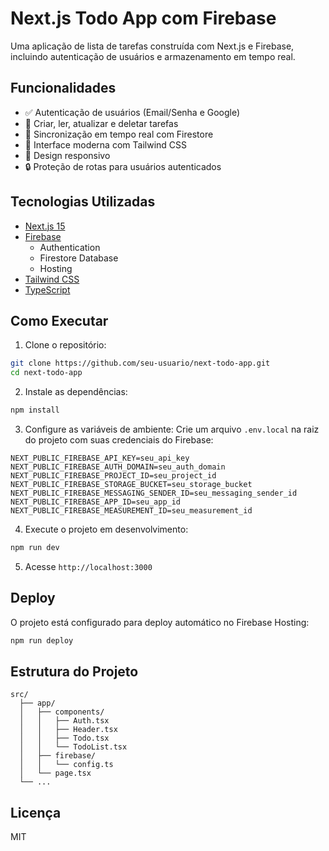 # Next.js Todo App com Firebase

Uma aplicação de lista de tarefas construída com Next.js e Firebase, incluindo autenticação de usuários e armazenamento em tempo real.

## Funcionalidades

- ✅ Autenticação de usuários (Email/Senha e Google)
- 📝 Criar, ler, atualizar e deletar tarefas
- 🔄 Sincronização em tempo real com Firestore
- 🎨 Interface moderna com Tailwind CSS
- 📱 Design responsivo
- 🔒 Proteção de rotas para usuários autenticados

## Tecnologias Utilizadas

- [Next.js 15](https://nextjs.org/)
- [Firebase](https://firebase.google.com/)
  - Authentication
  - Firestore Database
  - Hosting
- [Tailwind CSS](https://tailwindcss.com/)
- [TypeScript](https://www.typescriptlang.org/)

## Como Executar

1. Clone o repositório:
```bash
git clone https://github.com/seu-usuario/next-todo-app.git
cd next-todo-app
```

2. Instale as dependências:
```bash
npm install
```

3. Configure as variáveis de ambiente:
Crie um arquivo `.env.local` na raiz do projeto com suas credenciais do Firebase:
```env
NEXT_PUBLIC_FIREBASE_API_KEY=seu_api_key
NEXT_PUBLIC_FIREBASE_AUTH_DOMAIN=seu_auth_domain
NEXT_PUBLIC_FIREBASE_PROJECT_ID=seu_project_id
NEXT_PUBLIC_FIREBASE_STORAGE_BUCKET=seu_storage_bucket
NEXT_PUBLIC_FIREBASE_MESSAGING_SENDER_ID=seu_messaging_sender_id
NEXT_PUBLIC_FIREBASE_APP_ID=seu_app_id
NEXT_PUBLIC_FIREBASE_MEASUREMENT_ID=seu_measurement_id
```

4. Execute o projeto em desenvolvimento:
```bash
npm run dev
```

5. Acesse `http://localhost:3000`

## Deploy

O projeto está configurado para deploy automático no Firebase Hosting:

```bash
npm run deploy
```

## Estrutura do Projeto

```
src/
  ├── app/
  │   ├── components/
  │   │   ├── Auth.tsx
  │   │   ├── Header.tsx
  │   │   ├── Todo.tsx
  │   │   └── TodoList.tsx
  │   ├── firebase/
  │   │   └── config.ts
  │   └── page.tsx
  └── ...
```

## Licença

MIT
